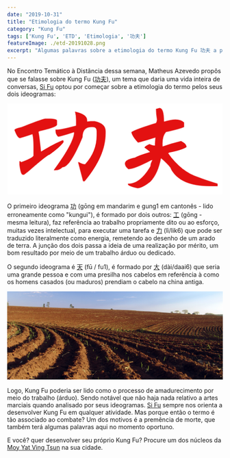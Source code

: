 ```yaml
---
date: "2019-10-31"
title: "Etimologia do termo Kung Fu"
category: "Kung Fu"
tags: ['Kung Fu', 'ETD', 'Etimologia', '功夫']
featureImage: ./etd-20191028.png
excerpt: "Algumas palavras sobre a etimologia do termo Kung Fu 功夫 a partir do ETD em 2019-10-28"
---
```


No Encontro Temático à Distância dessa semana, Matheus Azevedo propôs que se falasse sobre Kung Fu ([功夫](https://www.mdbg.net/chinese/dictionary?page=chardict&cdcanoce=0&cdqchi=%E5%8A%9F%E5%A4%AB)), um tema que daria uma vida inteira de conversas, [Si Fu](http://mestrejuliocamacho.com "Mestre Julio Camacho") optou por começar sobre a etimologia do termo pelos seus dois ideogramas:

![Kung Fu - 功夫](./kungfu.png)

O primeiro ideograma [功](https://www.mdbg.net/chinese/dictionary?cdqchi=%E5%8A%9F) (gōng em mandarim e gung1 em cantonês - lido erroneamente como "kungui"), é formado por dois outros: [工](https://www.mdbg.net/chinese/dictionary?cdqchi=%E5%B7%A5) (gōng - mesma leitura),  faz referência ao trabalho propriamente dito ou ao esforço, muitas vezes intelectual, para executar uma tarefa e [力](https://www.mdbg.net/chinese/dictionary?cdqchi=%E5%8A%9B) (lì/lik6) que pode ser traduzido literalmente como energia, remetendo ao desenho de um arado de terra. A junção dos dois passa a ideia de uma realização por mérito, um bom resultado por meio de um trabalho árduo ou dedicado.

O segundo ideograma é [天](https://www.mdbg.net/chinese/dictionary?cdqchi=%E5%A4%A9)  (fū / fu1), é formado por [大](https://www.mdbg.net/chinese/dictionary?cdqchi=%E5%A4%A7) (dài/daai6) que seria uma grande pessoa e com uma presilha nos cabelos em referência à como os homens casados (ou maduros) prendiam o cabelo na china antiga.

![Terra arada para plantio, município de Avaré, São Paulo, Brasil | Autor: José Reynaldo da Fonseca|Licença= self2,GFDL,cc-by-2.5 ](./Arado01.JPG)

Logo, Kung Fu poderia ser lido como o processo de amadurecimento por meio do trabalho (árduo). Sendo notável que não haja nada relativo a artes marciais quando analisado por seus ideogramas. [Si Fu](http://mestrejuliocamacho.com "Mestre Julio Camacho") sempre nos orienta a desenvolver Kung Fu em qualquer atividade. Mas porque então o termo é tão associado ao combate? Um dos motivos é a premência de morte, que também terá algumas palavras aqui no momento oportuno. 

E você? quer desenvolver seu próprio Kung Fu? Procure um dos núcleos da [Moy Yat Ving Tsun](http://www.myvt-rio.org/) na sua cidade. 
